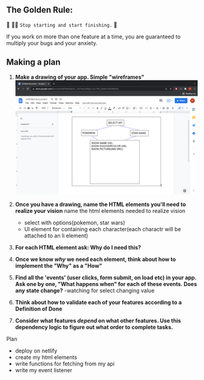 ## The Golden Rule:

🦸 🦸‍♂️ `Stop starting and start finishing.` 🏁

If you work on more than one feature at a time, you are guaranteed to multiply your bugs and your anxiety.

## Making a plan

1. **Make a drawing of your app. Simple "wireframes"**
![Wireframe for app](/assets/APIdemowireframe.png)

1. **Once you have a drawing, name the HTML elements you'll need to realize your vision**
name the html elements needed to realize vision
    - select with options(pokemon, star wars)
    - Ul element for containing each character(each charactr will
      be attached to an li element)

1. **For each HTML element ask: Why do I need this?**
1. **Once we know _why_ we need each element, think about how to implement the "Why" as a "How"**
1. **Find all the 'events' (user clicks, form submit, on load etc) in your app. Ask one by one, "What happens when" for each of these events. Does any state change?**
    -watching for select changing value
1. **Think about how to validate each of your features according to a Definition of Done**
1. **Consider what features _depend_ on what other features. Use this dependency logic to figure out what order to complete tasks.**

Plan

- deploy on netlify
- create my html elements
- write functions for fetching from my api
- write my event listener
